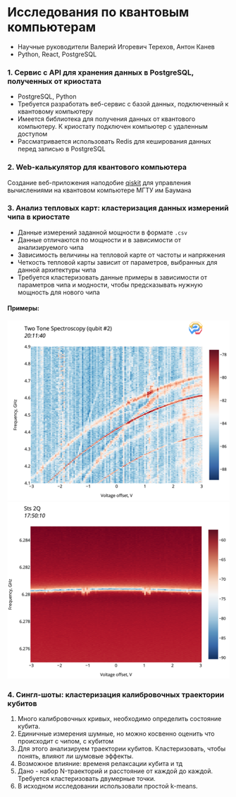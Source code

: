 # Исследования по квантовым компьютерам

- Научные руководители Валерий Игоревич Терехов, Антон Канев
- Python, React, PostgreSQL


### 1. Сервис с API для хранения данных в PostgreSQL, полученных от криостата 
- PostgreSQL, Python
- Требуется разработать веб-сервис с базой данных, подключенный к квантовому компьютеру  
- Имеется библиотека для получения данных от квантового компьютеру. К криостату подключен компьютер с удаленным доступом 
- Рассматривается использовать Redis для кеширования данных перед записью в PostgreSQL

### 2. Web-калькулятор для квантового компьютера 
Создание веб-приложения наподобие [qiskit](https://qiskit.org) для управления вычислениями на квантовом компьютере МГТУ им Баумана

### 3. Анализ тепловых карт: кластеризация данных измерений чипа в криостате

- Данные измерений заданной мощности в формате `.csv`
- Данные отличаются по мощности и в зависимости от анализируемого чипа
- Зависимость величины на тепловой карте от частоты и напряжения
- Четкость тепловой карты зависит от параметров, выбранных для данной архитектуры чипа
- Требуется кластеризовать данные примеры в зависимости от параметров чипа и модности, чтобы предсказывать нужную мощность для нового чипа

#### Примеры:
![пример](/assets/quant1.png)
![пример](/assets/quant2.png)

### 4. Сингл-шоты: кластеризация калибровочных траектории кубитов
1. Много калибровочных кривых, необходимо определить состояние кубита.
2. Единичные измерения шумные, но можно косвенно оценить что происходит с чипом, с кубитом
3. Для этого анализируем траектории кубитов. Кластеризовать, чтобы понять, влияют ли шумовые эффекты.
4. Возможное влияние: временя релаксации кубита и тд
5. Дано - набор N-траекторий и расстояние от каждой до каждой. Требуется кластеризовать двумерные точки.
6. В исходном исследовании использовали простой k-means.



